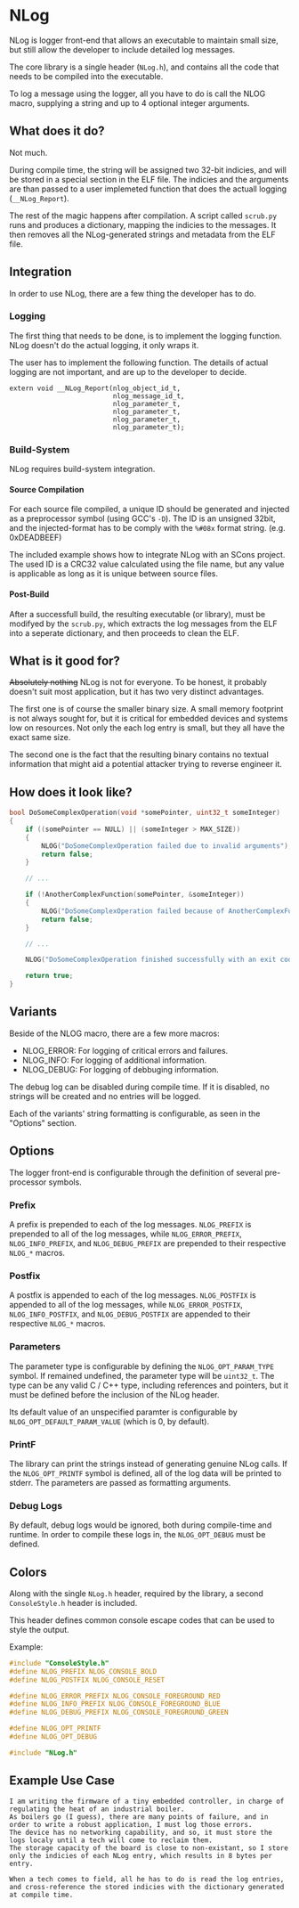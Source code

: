 # NLog #
NLog is logger front-end that allows an executable to maintain small size, but still allow the developer to include detailed log messages.

The core library is a single header (`NLog.h`), and contains all the code that needs to be compiled into the executable.

To log a message using the logger, all you have to do is call the NLOG macro, supplying a string and up to 4 optional integer arguments.

## What does it do? ##

Not much.

During compile time, the string will be assigned two 32-bit indicies, and will be stored in a special section in the ELF file.
The indicies and the arguments are than passed to a user implemeted function that does the actuall logging (`__NLog_Report`).

The rest of the magic happens after compilation. A script called `scrub.py` runs and produces a dictionary, mapping the indicies to the messages. It then removes all the NLog-generated strings and metadata from the ELF file.

## Integration ##
In order to use NLog, there are a few thing the developer has to do.

### Logging ###
The first thing that needs to be done, is to implement the logging function.
NLog doesn't do the actual logging, it only wraps it. 

The user has to implement the following function.
The details of actual logging are not important, and are up to the developer to decide.
```
extern void __NLog_Report(nlog_object_id_t,
                          nlog_message_id_t,
                          nlog_parameter_t,
                          nlog_parameter_t,
                          nlog_parameter_t,
                          nlog_parameter_t);
```

### Build-System ###
NLog requires build-system integration.

#### Source Compilation ####
For each source file compiled, a unique ID should be generated and injected as a preprocessor symbol (using GCC's `-D`). 
The ID is an unsigned 32bit, and the injected-format has to be comply with the `%#08x` format string. (e.g. 0xDEADBEEF)

The included example shows how to integrate NLog with an SCons project.
The used ID is a CRC32 value calculated using the file name, but any value is applicable as long as it is unique between source files.

#### Post-Build ####
After a successfull build, the resulting executable (or library), must be modifyed by the `scrub.py`, which extracts the log messages from the ELF into a seperate dictionary, and then proceeds to clean the ELF.

## What is it good for? ##
~~Absolutely nothing~~
NLog is not for everyone. To be honest, it probably doesn't suit most application, but it has two very distinct advantages.

The first one is of course the smaller binary size.
A small memory footprint is not always sought for, but it is critical for embedded devices and systems low on resources.
Not only the each log entry is small, but they all have the exact same size.

The second one is the fact that the resulting binary contains no textual information that might aid a potential attacker trying to reverse engineer it.

## How does it look like? ##
```c
bool DoSomeComplexOperation(void *somePointer, uint32_t someInteger)
{
    if ((somePointer == NULL) || (someInteger > MAX_SIZE))
    {
        NLOG("DoSomeComplexOperation failed due to invalid arguments");
        return false;
    }

    // ... 

    if (!AnotherComplexFunction(somePointer, &someInteger))
    {
        NLOG("DoSomeComplexOperation failed because of AnotherComplexFunction");
        return false;
    }

    // ...

    NLOG("DoSomeComplexOperation finished successfully with an exit code of %u", someInteger);

    return true;
}
```
## Variants ##
Beside of the NLOG macro, there are a few more macros:
 - NLOG_ERROR: For logging of critical errors and failures.
 - NLOG_INFO: For logging of additional information.
 - NLOG_DEBUG: For logging of debbuging information.

The debug log can be disabled during compile time. If it is disabled, no strings will be created and no entries will be logged.

Each of the variants' string formatting is configurable, as seen in the "Options" section.

## Options ##
The logger front-end is configurable through the definition of several pre-processor symbols.

### Prefix ###
A prefix is prepended to each of the log messages.
`NLOG_PREFIX` is prepended to all of the log messages, while `NLOG_ERROR_PREFIX`, `NLOG_INFO_PREFIX`, and `NLOG_DEBUG_PREFIX` are prepended to their respective `NLOG_*` macros.

### Postfix ###
A postfix is appended to each of the log messages.
`NLOG_POSTFIX` is appended to all of the log messages, while `NLOG_ERROR_POSTFIX`, `NLOG_INFO_POSTFIX`, and `NLOG_DEBUG_POSTFIX` are appended to their respective `NLOG_*` macros.

### Parameters ###
The parameter type is configurable by defining the `NLOG_OPT_PARAM_TYPE` symbol.
If remained undefined, the parameter type will be `uint32_t`.
The type can be any valid C / C++ type, including references and pointers, but it must be defined before the inclusion of the NLog header.

Its default value of an unspecified paramter is configurable by `NLOG_OPT_DEFAULT_PARAM_VALUE` (which is 0, by default).

### PrintF ###
The library can print the strings instead of generating genuine NLog calls.
If the `NLOG_OPT_PRINTF` symbol is defined, all of the log data will be printed to stderr. The parameters are passed as formatting arguments.

### Debug Logs ###
By default, debug logs would be ignored, both during compile-time and runtime.
In order to compile these logs in, the `NLOG_OPT_DEBUG` must be defined.

## Colors ##
Along with the single `NLog.h` header, required by the library, a second `ConsoleStyle.h` header is included.

This header defines common console escape codes that can be used to style the output.

Example:
```c
#include "ConsoleStyle.h"
#define NLOG_PREFIX NLOG_CONSOLE_BOLD
#define NLOG_POSTFIX NLOG_CONSOLE_RESET

#define NLOG_ERROR_PREFIX NLOG_CONSOLE_FOREGROUND_RED
#define NLOG_INFO_PREFIX NLOG_CONSOLE_FOREGROUND_BLUE
#define NLOG_DEBUG_PREFIX NLOG_CONSOLE_FOREGROUND_GREEN

#define NLOG_OPT_PRINTF
#define NLOG_OPT_DEBUG

#include "NLog.h"
```

## Example Use Case ##
    I am writing the firmware of a tiny embedded controller, in charge of regulating the heat of an industrial boiler.
    As boilers go (I guess), there are many points of failure, and in order to write a robust application, I must log those errors.
    The device has no networking capability, and so, it must store the logs localy until a tech will come to reclaim them.
    The storage capacity of the board is close to non-existant, so I store only the indicies of each NLog entry, which results in 8 bytes per entry.

    When a tech comes to field, all he has to do is read the log entries, and cross-reference the stored indicies with the dictionary generated at compile time.